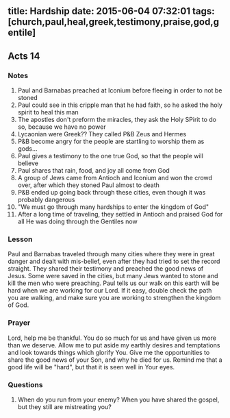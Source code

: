 title: Hardship
date: 2015-06-04 07:32:01
tags: [church,paul,heal,greek,testimony,praise,god,gentile]
---

## Acts 14

### Notes

1. Paul and Barnabas preached at Iconium before fleeing in order to not be stoned
2. Paul could see in this cripple man that he had faith, so he asked the holy spirit to heal this man
3. The apostles don't preform the miracles, they ask the Holy SPirit to do so, because we have no power
4. Lycaonian were Greek?? They called P&B Zeus and Hermes
5. P&B become angry for the people are startling to worship them as gods...
6. Paul gives a testimony to the one true God, so that the people will believe
7. Paul shares that rain, food, and joy all come from God
8. A group of Jews came from Antioch and Iconium and won the crowd over, after which they stoned Paul almost to death
9. P&B ended up going back through these cities, even though it was probably dangerous
10. "We must go through many hardships to enter the kingdom of God"
11. After a long time of traveling, they settled in Antioch and praised God for all He was doing through the Gentiles now

### Lesson

Paul and Barnabas traveled through many cities where they were in great danger and dealt with mis-belief, even after they had tried to set the record straight. They shared their testimony and preached the good news of Jesus. Some were saved in the cities, but many Jews wanted to stone and kill the men who were preaching. Paul tells us our walk on this earth will be hard when we are working for our Lord. If it easy, double check the path you are walking, and make sure you are working to strengthen the kingdom of God.

### Prayer

Lord, help me be thankful. You do so much for us and have given us more than we deserve. Allow me to put aside my earthly desires and temptations and look towards things which glorify You. Give me the opportunities to share the good news of your Son, and why he died for us. Remind me that a good life will be "hard", but that it is seen well in Your eyes.

### Questions

1. When do you run from your enemy? When you have shared the gospel, but they still are mistreating you?